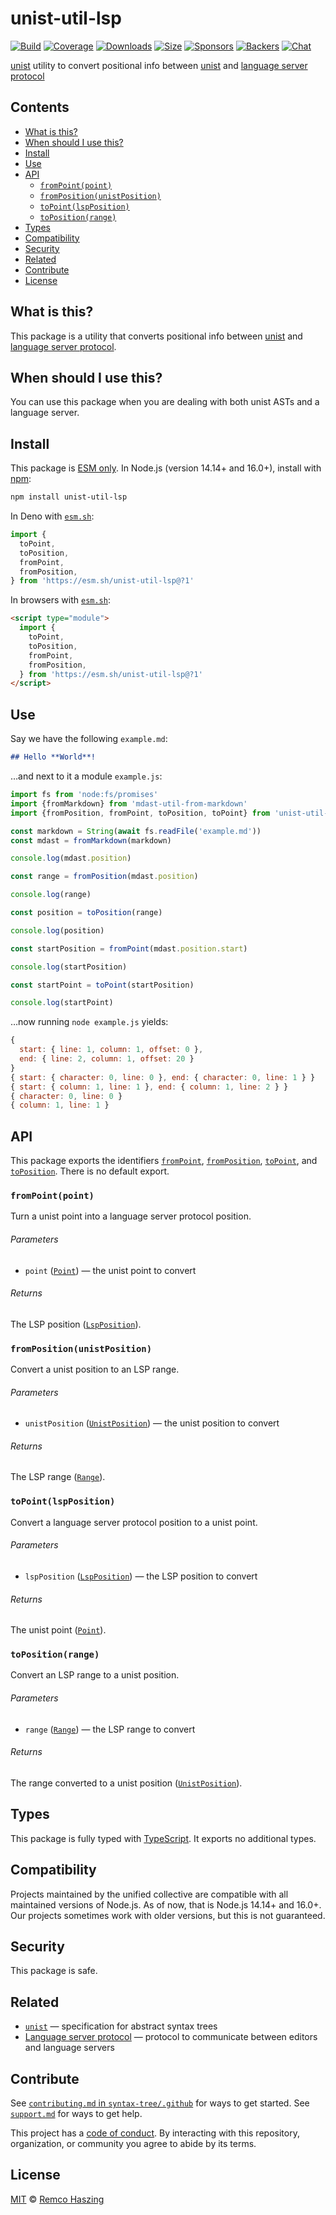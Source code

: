 # unist-util-lsp

[![Build][build-badge]][build]
[![Coverage][coverage-badge]][coverage]
[![Downloads][downloads-badge]][downloads]
[![Size][size-badge]][size]
[![Sponsors][sponsors-badge]][collective]
[![Backers][backers-badge]][collective]
[![Chat][chat-badge]][chat]

[unist][] utility to convert positional info between [unist][] and
[language server protocol][lsp]

## Contents

*   [What is this?](#what-is-this)
*   [When should I use this?](#when-should-i-use-this)
*   [Install](#install)
*   [Use](#use)
*   [API](#api)
    *   [`fromPoint(point)`](#frompointpoint)
    *   [`fromPosition(unistPosition)`](#frompositionunistposition)
    *   [`toPoint(lspPosition)`](#topointlspposition)
    *   [`toPosition(range)`](#topositionrange)
*   [Types](#types)
*   [Compatibility](#compatibility)
*   [Security](#security)
*   [Related](#related)
*   [Contribute](#contribute)
*   [License](#license)

## What is this?

This package is a utility that converts positional info between [unist][] and
[language server protocol][lsp].

## When should I use this?

You can use this package when you are dealing with both unist ASTs and a
language server.

## Install

This package is [ESM only][esm].
In Node.js (version 14.14+ and 16.0+), install with [npm][]:

```sh
npm install unist-util-lsp
```

In Deno with [`esm.sh`][esmsh]:

```js
import {
  toPoint,
  toPosition,
  fromPoint,
  fromPosition,
} from 'https://esm.sh/unist-util-lsp@?1'
```

In browsers with [`esm.sh`][esmsh]:

```html
<script type="module">
  import {
    toPoint,
    toPosition,
    fromPoint,
    fromPosition,
  } from 'https://esm.sh/unist-util-lsp@?1'
</script>
```

## Use

Say we have the following `example.md`:

```markdown
## Hello **World**!
```

…and next to it a module `example.js`:

```js
import fs from 'node:fs/promises'
import {fromMarkdown} from 'mdast-util-from-markdown'
import {fromPosition, fromPoint, toPosition, toPoint} from 'unist-util-lsp'

const markdown = String(await fs.readFile('example.md'))
const mdast = fromMarkdown(markdown)

console.log(mdast.position)

const range = fromPosition(mdast.position)

console.log(range)

const position = toPosition(range)

console.log(position)

const startPosition = fromPoint(mdast.position.start)

console.log(startPosition)

const startPoint = toPoint(startPosition)

console.log(startPoint)
```

…now running `node example.js` yields:

```js
{
  start: { line: 1, column: 1, offset: 0 },
  end: { line: 2, column: 1, offset: 20 }
}
{ start: { character: 0, line: 0 }, end: { character: 0, line: 1 } }
{ start: { column: 1, line: 1 }, end: { column: 1, line: 2 } }
{ character: 0, line: 0 }
{ column: 1, line: 1 }
```

## API

This package exports the identifiers [`fromPoint`][api-frompoint],
[`fromPosition`][api-fromposition], [`toPoint`][api-topoint],
and [`toPosition`][api-toposition].
There is no default export.

### `fromPoint(point)`

Turn a unist point into a language server protocol position.

###### Parameters

*   `point` ([`Point`][point])
    — the unist point to convert

###### Returns

The LSP position ([`LspPosition`][lspposition]).

### `fromPosition(unistPosition)`

Convert a unist position to an LSP range.

###### Parameters

*   `unistPosition` ([`UnistPosition`][unistposition])
    — the unist position to convert

###### Returns

The LSP range ([`Range`][range]).

### `toPoint(lspPosition)`

Convert a language server protocol position to a unist point.

###### Parameters

*   `lspPosition` ([`LspPosition`][lspposition])
    — the LSP position to convert

###### Returns

The unist point ([`Point`][point]).

### `toPosition(range)`

Convert an LSP range to a unist position.

###### Parameters

*   `range` ([`Range`][range])
    — the LSP range to convert

###### Returns

The range converted to a unist position ([`UnistPosition`][unistposition]).

## Types

This package is fully typed with [TypeScript][].
It exports no additional types.

## Compatibility

Projects maintained by the unified collective are compatible with all maintained
versions of Node.js.
As of now, that is Node.js 14.14+ and 16.0+.
Our projects sometimes work with older versions, but this is not guaranteed.

## Security

This package is safe.

## Related

*   [`unist`][unist]
    — specification for abstract syntax trees
*   [Language server protocol][lsp]
    — protocol to communicate between editors and language servers

## Contribute

See [`contributing.md` in `syntax-tree/.github`][contributing] for ways to get
started.
See [`support.md`][support] for ways to get help.

This project has a [code of conduct][coc].
By interacting with this repository, organization, or community you agree to
abide by its terms.

## License

[MIT][license] © [Remco Haszing][author]

<!-- Definitions -->

[build-badge]: https://github.com/syntax-tree/unist-util-lsp/workflows/main/badge.svg

[build]: https://github.com/syntax-tree/unist-util-lsp/actions

[coverage-badge]: https://img.shields.io/codecov/c/github/syntax-tree/unist-util-lsp.svg

[coverage]: https://codecov.io/github/syntax-tree/unist-util-lsp

[downloads-badge]: https://img.shields.io/npm/dm/unist-util-lsp.svg

[downloads]: https://www.npmjs.com/package/unist-util-lsp

[size-badge]: https://img.shields.io/bundlephobia/minzip/unist-util-lsp.svg

[size]: https://bundlephobia.com/result?p=unist-util-lsp

[sponsors-badge]: https://opencollective.com/unified/sponsors/badge.svg

[backers-badge]: https://opencollective.com/unified/backers/badge.svg

[collective]: https://opencollective.com/unified

[chat-badge]: https://img.shields.io/badge/chat-discussions-success.svg

[chat]: https://github.com/syntax-tree/unist/discussions

[lsp]: https://microsoft.github.io/language-server-protocol

[license]: license

[npm]: https://docs.npmjs.com/cli/install

[author]: https://github.com/remcohaszing

[esm]: https://gist.github.com/sindresorhus/a39789f98801d908bbc7ff3ecc99d99c

[esmsh]: https://esm.sh

[typescript]: https://www.typescriptlang.org

[contributing]: https://github.com/syntax-tree/.github/blob/main/contributing.md

[support]: https://github.com/syntax-tree/.github/blob/main/support.md

[coc]: https://github.com/syntax-tree/.github/blob/main/code-of-conduct.md

[unist]: https://github.com/syntax-tree/unist

[point]: https://github.com/syntax-tree/unist#point

[unistposition]: https://github.com/syntax-tree/unist#position

[lspposition]: https://microsoft.github.io/language-server-protocol/specifications/lsp/3.17/specification/#position

[range]: https://microsoft.github.io/language-server-protocol/specifications/lsp/3.17/specification/#range

[api-frompoint]: #frompointpoint

[api-fromposition]: #frompositionunistposition

[api-topoint]: #topointlspposition

[api-toposition]: #topositionrange
